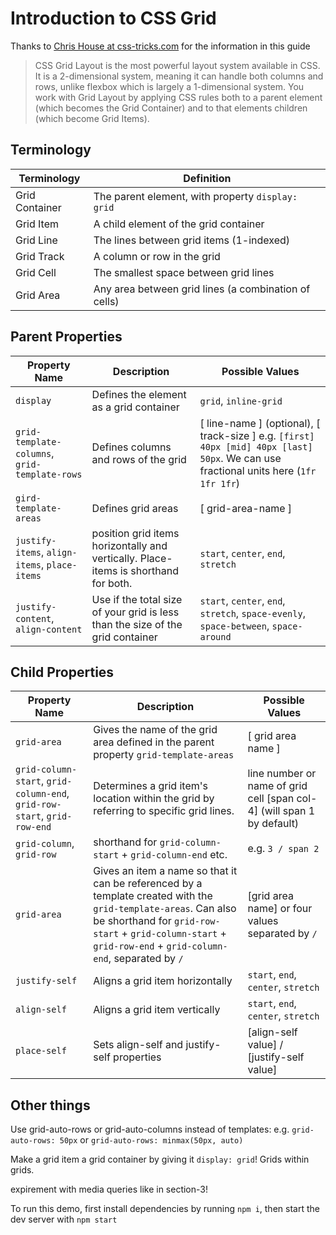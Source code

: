 # Introduction to CSS Grid

Thanks to [Chris House at css-tricks.com](https://css-tricks.com/snippets/css/complete-guide-grid/) for the information in this guide


> CSS Grid Layout is the most powerful layout system available in CSS. It is a 2-dimensional system, meaning it can handle both columns and rows, unlike flexbox which is largely a 1-dimensional system. You work with Grid Layout by applying CSS rules both to a parent element (which becomes the Grid Container) and to that elements children (which become Grid Items).

## Terminology

Terminology | Definition
----------- | ------------
Grid Container | The parent element, with property `display: grid`
Grid Item | A child element of the grid container
Grid Line | The lines between grid items (1-indexed)
Grid Track | A column or row in the grid
Grid Cell | The smallest space between grid lines
Grid Area | Any area between grid lines (a combination of cells)


## Parent Properties

Property Name | Description | Possible Values
--- | --- | ---
`display` | Defines the element as a grid container | `grid`, `inline-grid`
`grid-template-columns`, `grid-template-rows` | Defines columns and rows of the grid | [ line-name ] (optional), [ track-size ] e.g. `[first] 40px [mid] 40px [last] 50px`. We can use fractional units here (`1fr 1fr 1fr`)
`gird-template-areas` | Defines grid areas | [ grid-area-name ]
`justify-items`, `align-items`, `place-items` | position grid items horizontally and vertically. Place-items is shorthand for both. | `start`, `center`, `end`, `stretch`
`justify-content`, `align-content` | Use if the total size of your grid is less than the size of the grid container | `start`, `center`, `end`, `stretch`, `space-evenly`, `space-between`, `space-around`


## Child Properties

Property Name | Description | Possible Values
--- | --- | ---
`grid-area` | Gives the name of the grid area defined in the parent property `grid-template-areas` | [ grid area name ]
`grid-column-start`, `grid-column-end`, `grid-row-start`, `grid-row-end` | Determines a grid item's location within the grid by referring to specific grid lines. | line number or name of grid cell [span col-4] (will span 1 by default)
`grid-column`, `grid-row` | shorthand for `grid-column-start` + `grid-column-end` etc. | e.g. `3 / span 2`
`grid-area` | Gives an item a name so that it can be referenced by a template created with the `grid-template-areas`. Can also be shorthand for `grid-row-start` + `grid-column-start` + `grid-row-end` + `grid-column-end`, separated by `/` | [grid area name] or four values separated by `/`
`justify-self` | Aligns a grid item horizontally | `start`, `end`, `center`, `stretch`
`align-self` | Aligns a grid item vertically | `start`, `end`, `center`, `stretch`
`place-self` | Sets align-self and justify-self properties | [align-self value] / [justify-self value]

## Other things

Use grid-auto-rows or grid-auto-columns instead of templates: e.g. `grid-auto-rows: 50px` or `grid-auto-rows: minmax(50px, auto)`

Make a grid item a grid container by giving it `display: grid`! Grids within grids. 

expirement with media queries like in section-3! 

To run this demo, first install dependencies by running `npm i`, then start the dev server with `npm start`







